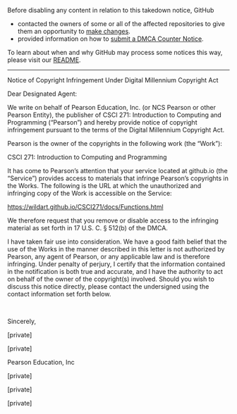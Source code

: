 Before disabling any content in relation to this takedown notice, GitHub
- contacted the owners of some or all of the affected repositories to give them an opportunity to [make changes](https://docs.github.com/en/github/site-policy/dmca-takedown-policy#a-how-does-this-actually-work).
- provided information on how to [submit a DMCA Counter Notice](https://docs.github.com/en/articles/guide-to-submitting-a-dmca-counter-notice).

To learn about when and why GitHub may process some notices this way, please visit our [README](https://github.com/github/dmca/blob/master/README.md#anatomy-of-a-takedown-notice).

---

Notice of Copyright Infringement Under Digital Millennium Copyright Act 

Dear Designated Agent: 

We write on behalf of Pearson Education, Inc. (or NCS Pearson or other Pearson Entity), the publisher of CSCI 271: Introduction to Computing and Programming  (“Pearson”) and hereby provide notice of copyright infringement pursuant to the terms of the Digital Millennium Copyright Act.

Pearson is the owner of the copyrights in the following work (the “Work”): 

CSCI 271: Introduction to Computing and Programming

It has come to Pearson’s attention that your service located at github.io (the “Service”) provides access to materials that infringe Pearson’s copyrights in the Works. The following is the URL at which the unauthorized and infringing copy of the Work is accessible on the Service: 

https://wildart.github.io/CSCI271/docs/Functions.html

‌We therefore request that you remove or disable access to the infringing material as set forth in 17 U.S. C. § 512(b) of the DMCA.

I have taken fair use into consideration. We have a good faith belief that the use of the Works in the manner described in this letter is not authorized by Pearson, any agent of Pearson, or any applicable law and is therefore infringing. Under penalty of perjury, I certify that the information contained in the notification is both true and accurate, and I have the authority to act on behalf of the owner of the copyright(s) involved.  Should you wish to discuss this notice directly, please contact the undersigned using the contact information set forth below. 

  

Sincerely,  

[private]

[private]

Pearson Education, Inc

[private]

[private]

[private]
